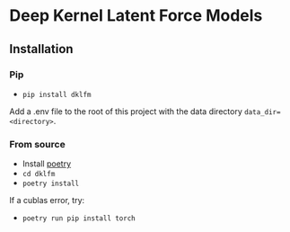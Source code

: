 # Deep Kernel Latent Force Models

## Installation

### Pip

- `pip install dklfm`

Add a .env file to the root of this project with the data directory `data_dir=<directory>`.

### From source
- Install [poetry](https://python-poetry.org/docs/#installation)
- `cd dklfm`
- `poetry install`

If a cublas error, try:
- `poetry run pip install torch`